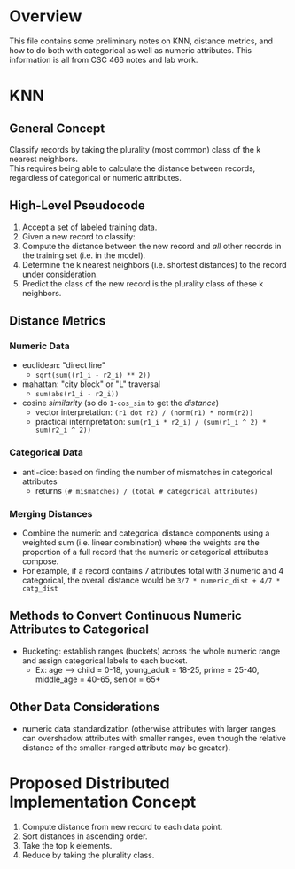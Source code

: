 # Overview
This file contains some preliminary notes on KNN, distance metrics, and how to do both with categorical as well as numeric attributes. This information is all from CSC 466 notes and lab work.
<br>
# KNN
## General Concept
Classify records by taking the plurality (most common) class of the k nearest neighbors.<br>
This requires being able to calculate the distance between records, regardless of categorical or numeric attributes.
## High-Level Pseudocode
1. Accept a set of labeled training data.
2. Given a new record to classify:
3. Compute the distance between the new record and *all* other records in the training set (i.e. in the model).
4. Determine the k nearest neighbors (i.e. shortest distances) to the record under consideration.
5. Predict the class of the new record is the plurality class of these k neighbors.
## Distance Metrics
### Numeric Data
* euclidean: "direct line"
  * `sqrt(sum((r1_i - r2_i) ** 2))`
* mahattan: "city block" or "L" traversal
  * `sum(abs(r1_i - r2_i))`
* cosine *similarity* (so do `1-cos_sim` to get the *distance*)
  * vector interpretation: `(r1 dot r2) / (norm(r1) * norm(r2))`
  * practical internpretation: `sum(r1_i * r2_i) / (sum(r1_i ^ 2) * sum(r2_i ^ 2))`
### Categorical Data
* anti-dice: based on finding the number of mismatches in categorical attributes
  * returns `(# mismatches) / (total # categorical attributes)`
### Merging Distances
* Combine the numeric and categorical distance components using a weighted sum (i.e. linear combination) where the weights are the proportion of a full record that the numeric or categorical attributes compose.
* For example, if a record contains 7 attributes total with 3 numeric and 4 categorical, the overall distance would be `3/7 * numeric_dist + 4/7 * catg_dist`
## Methods to Convert Continuous Numeric Attributes to Categorical
* Bucketing: establish ranges (buckets) across the whole numeric range and assign categorical labels to each bucket.
  * Ex: age --> child = 0-18, young_adult = 18-25, prime = 25-40, middle_age = 40-65, senior = 65+
## Other Data Considerations
* numeric data standardization (otherwise attributes with larger ranges can overshadow attributes with smaller ranges, even though the relative distance of the smaller-ranged attribute may be greater).
# Proposed Distributed Implementation Concept
1. Compute distance from new record to each data point.
2. Sort distances in ascending order.
3. Take the top k elements.
4. Reduce by taking the plurality class.
